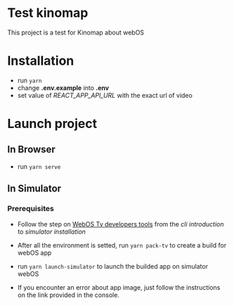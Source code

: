 # Test kinomap

This project is a test for Kinomap about webOS

# Installation

* run ```yarn```
* change **.env.example** into **.env**
* set value of *REACT_APP_API_URL* with the exact url of video

# Launch project

## In Browser

* run ```yarn serve```

## In Simulator

### Prerequisites

* Follow the step on [WebOS Tv developers tools](https://webostv.developer.lge.com/develop/tools/cli-introduction) from the *cli introduction* to *simulator installation*

* After all the environment is setted, run ```yarn pack-tv``` to create a build for webOS app

* run ```yarn launch-simulator``` to launch the builded app on simulator webOS
    
* If you encounter an error about app image, just follow the instructions on the link provided in the console. 
